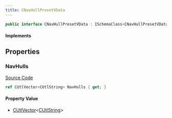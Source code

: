 ```yaml
---
title: CNavHullPresetVData
---
```


```csharp
public interface CNavHullPresetVData : ISchemaClass<CNavHullPresetVData>, ISchemaField, ISchemaClass, INativeHandle
```

#### Implements

## Properties

### NavHulls

[Source Code](https://github.com/swiftly-solution/swiftlys2/blob/beta/managed/src/SwiftlyS2.Generated/Schemas/Interfaces/CNavHullPresetVData.cs#L16)

```csharp
ref CUtlVector<CUtlString> NavHulls { get; }
```

#### Property Value

- [CUtlVector](/docs/api/-1)<[CUtlString](/docs/api/shared/natives/cutlstring)>

